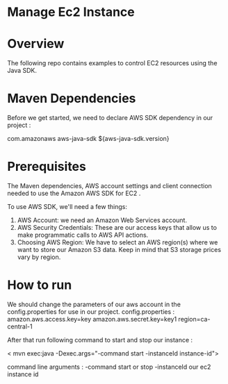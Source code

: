 # Manage Ec2 Instance

# Overview
The following repo contains examples to control EC2 resources using the Java SDK.

# Maven Dependencies
Before we get started, we need to declare AWS SDK dependency in our project :

<dependency>
    <groupId>com.amazonaws</groupId>
    <artifactId>aws-java-sdk</artifactId>
    <version>${aws-java-sdk.version}</version>
</dependency>

# Prerequisites
The Maven dependencies, AWS account settings and client connection needed to use the Amazon AWS SDK for EC2 .

To use AWS SDK, we'll need a few things:
1.	AWS Account: we need an Amazon Web Services account. 
2.	AWS Security Credentials: These are our access keys that allow us to make programmatic calls to AWS API actions. 
3.	Choosing AWS Region: We have to select an AWS region(s) where we want to store our Amazon S3 data. Keep in mind that S3 storage prices vary by region. 

# How to run
We should change the parameters of our aws account in the config.properties for use in our project.
config.properties :
amazon.aws.access.key=key
amazon.aws.secret.key=key1
region=ca-central-1


After that run following command to start and stop our instance : 

< mvn exec:java -Dexec.args="-command start -instanceId instance-id">

command line arguments :
-command         start or stop
-instanceId         our ec2 instance id
